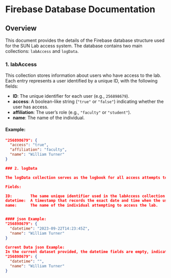 # Firebase Database Documentation

## Overview
This document provides the details of the Firebase database structure used for the SUN Lab access system. The database contains two main collections: `labAccess` and `logData`.

### 1. labAccess

This collection stores information about users who have access to the lab. Each entry represents a user identified by a unique ID, with the following fields:

- **ID**: The unique identifier for each user (e.g., `256898679`).
- **access**: A boolean-like string (`"true"` or `"false"`) indicating whether the user has access.
- **affiliation**: The user’s role (e.g., `"faculty"` or `"student"`).
- **name**: The name of the individual.

#### Example:
```json
"256898679": {
  "access": "true",
  "affiliation": "faculty",
  "name": "William Turner"
}

### 2. logData

The logData collection serves as the logbook for all access attempts to the SUN Lab. Each entry in this collection is mapped to a specific user by their unique ID and contains information about the date and time of access attempts.

Fields:

ID:        The same unique identifier used in the labAccess collection to map access logs to a specific user.
datetime:  A timestamp that records the exact date and time when the user attempted to access the lab.
name:      The name of the individual attempting to access the lab.


#### json Example:
"256898679": {
  "datetime": "2023-09-22T14:23:45Z",
  "name": "William Turner"
}

Current Data json Example:
In the current dataset provided, the datetime fields are empty, indicating that access attempts have not yet been logged:
"256898679": {
  "datetime": "",
  "name": "William Turner"
}